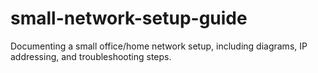 # small-network-setup-guide
Documenting a small office/home network setup, including diagrams, IP addressing, and troubleshooting steps.
